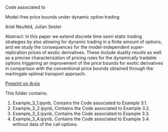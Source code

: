 Code associated to

Model-free price bounds under dynamic option trading

Ariel Neufeld, Julian Sester

Abstract:
In this paper we extend discrete time semi-static trading strategies by also allowing for dynamic trading in a finite amount of options, and we study the consequences for the model-independent super-replication prices of exotic derivatives. These include duality results as well as a precise characterization of pricing rules for the dynamically tradable options triggering an improvement of the price bounds for exotic derivatives in comparison with the conventional price bounds obtained through the martingale optimal transport approach. 

[Preprint on Arxiv](https://arxiv.org/abs/2101.01024)


This folder contains:


1. Example_3_1.ipynb, Contains the Code associated to Example 3.1.
2. Example_3_2.ipynb, Contains the Code associated to Example 3.2.
3. Example_3_3.ipynb, Contains the Code associated to Example 3.3.
4. Example_3_4.ipynb, Contains the Code associated to Example 3.4. without data of the call options.





